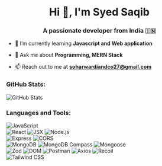 
<h1 align="center">Hi 👋, I'm Syed Saqib</h1>
<h3 align="center">A passionate developer from India 🇮🇳 </h3>

- 🌱 I’m currently learning **Javascript and Web application**

- 💬 Ask me about **Programming, MERN Stack**

- 📫 Reach out to me at **soharwardiandco27@gmail.com**

<h3 align="left">GitHub Stats:</h3>

![GitHub Stats](https://github-readme-stats.vercel.app/api?username=syed-yaga&show_icons=true&theme=dark)



<h3 align="left">Languages and Tools:</h3>


![JavaScript](https://img.shields.io/badge/JavaScript-F7DF1E?style=for-the-badge&logo=javascript)  
![React](https://img.shields.io/badge/React-61DAFB?style=for-the-badge&logo=react)
![JSX](https://img.shields.io/badge/JSX-61DAFB?style=for-the-badge&logo=react&logoColor=white)
![Node.js](https://img.shields.io/badge/Node.js-339933?style=for-the-badge&logo=node.js)  
![Express](https://img.shields.io/badge/Express-000000?style=for-the-badge&logo=express)
![CORS](https://img.shields.io/badge/CORS-1572B6?style=for-the-badge)  
![MongoDB](https://img.shields.io/badge/MongoDB-47A248?style=for-the-badge&logo=mongodb) 
![MongoDB Compass](https://img.shields.io/badge/MongoDB%20Compass-green?style=flat&logo=mongodb)
![Mongoose](https://img.shields.io/badge/Mongoose-880000?style=for-the-badge)  
![Zod](https://img.shields.io/badge/Zod-3178C6?style=for-the-badge)
![DOM](https://img.shields.io/badge/DOM-4285F4?style=for-the-badge)
![Postman](https://img.shields.io/badge/Postman-FF6C37?style=for-the-badge&logo=postman)
![Axios](https://img.shields.io/badge/-Axios-671ddf?style=flat-square&logo=data:image/svg+xml;base64,...)
![Recoil](https://img.shields.io/badge/-Recoil-3578E5?style=flat-square&logo=recoil)  
![Tailwind CSS](https://img.shields.io/badge/-Tailwind%20CSS-06B6D4?style=flat-square&logo=tailwind-css)  

